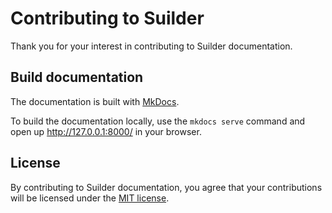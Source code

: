 # Contributing to Suilder
Thank you for your interest in contributing to Suilder documentation.

## Build documentation
The documentation is built with [MkDocs](https://www.mkdocs.org/).

To build the documentation locally, use the `mkdocs serve` command and open up http://127.0.0.1:8000/ in your browser.

## License
By contributing to Suilder documentation, you agree that your contributions will be licensed under the [MIT license](https://choosealicense.com/licenses/mit/).